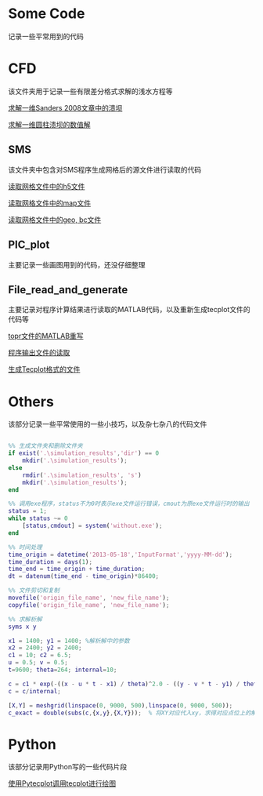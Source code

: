# Some Code
记录一些平常用到的代码

# CFD

该文件夹用于记录一些有限差分格式求解的浅水方程等

[求解一维Sanders 2008文章中的溃坝](/CFD/Dam_break_2008.m)

[求解一维圆柱溃坝的数值解](/CFD/FDM_cycle_dam_break.m)



## SMS

该文件夹中包含对SMS程序生成网格后的源文件进行读取的代码

[读取网格文件中的h5文件](/SMS/SMS_h5.m)

[读取网格文件中的map文件](/SMS/SMS_map.m)

[读取网格文件中的geo, bc文件](/File_read_and_generate/topr.m)



## PIC_plot

主要记录一些画图用到的代码，还没仔细整理



## File_read_and_generate

主要记录对程序计算结果进行读取的MATLAB代码，以及重新生成tecplot文件的代码等

[topr文件的MATLAB重写](/File_read_and_generate/topr.m)

[程序输出文件的读取](/File_read_and_generate/result_process.m)

[生成Tecplot格式的文件](/File_read_and_generate/result_generate.m)



# Others

该部分记录一些平常使用的一些小技巧，以及杂七杂八的代码文件

~~~matlab

%% 生成文件夹和删除文件夹
if exist('.\simulation_results','dir') == 0
    mkdir('.\simulation_results');
else
    rmdir('.\simulation_results', 's')
    mkdir('.\simulation_results');
end

%% 调用exe程序，status不为0时表示exe文件运行错误，cmout为原exe文件运行时的输出
status = 1;
while status ~= 0
    [status,cmdout] = system('without.exe');
end

%% 时间处理
time_origin = datetime('2013-05-18','InputFormat','yyyy-MM-dd');
time_duration = days(1);
time_end = time_origin + time_duration;
dt = datenum(time_end - time_origin)*86400;

%% 文件剪切和复制
movefile('origin_file_name', 'new_file_name');
copyfile('origin_file_name', 'new_file_name');

%% 求解析解
syms x y

x1 = 1400; y1 = 1400; %解析解中的参数
x2 = 2400; y2 = 2400;
c1 = 10; c2 = 6.5;
u = 0.5; v = 0.5;
t=9600; theta=264; internal=10;

c = c1 * exp(-((x - u * t - x1) / theta)^2.0 - ((y - v * t - y1) / theta)^2.0) + c2 * exp(-((x - u * t - x2) / theta)^2.0 - ((y - v * t - y2) / theta)^2.0);  % 解析解的表达式
c = c/internal;

[X,Y] = meshgrid(linspace(0, 9000, 500),linspace(0, 9000, 500));
c_exact = double(subs(c,{x,y},{X,Y}));  % 将XY对应代入xy，求得对应点位上的解析解


~~~

# Python

该部分记录用Python写的一些代码片段

[使用Pytecplot调用tecplot进行绘图](/Python/test1.py)